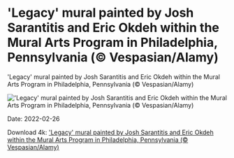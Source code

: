 # 'Legacy' mural painted by Josh Sarantitis and Eric Okdeh within the Mural Arts Program in Philadelphia, Pennsylvania (© Vespasian/Alamy)

'Legacy' mural painted by Josh Sarantitis and Eric Okdeh within the Mural Arts Program in Philadelphia, Pennsylvania (© Vespasian/Alamy)

!['Legacy' mural painted by Josh Sarantitis and Eric Okdeh within the Mural Arts Program in Philadelphia, Pennsylvania (© Vespasian/Alamy)](https://bing.com/th?id=OHR.LegacyMural_EN-US8368318184_UHD.jpg&w=1024&h=576)

Date: 2022-02-26

Download 4k: ['Legacy' mural painted by Josh Sarantitis and Eric Okdeh within the Mural Arts Program in Philadelphia, Pennsylvania (© Vespasian/Alamy)](https://bing.com/th?id=OHR.LegacyMural_EN-US8368318184_UHD.jpg)

